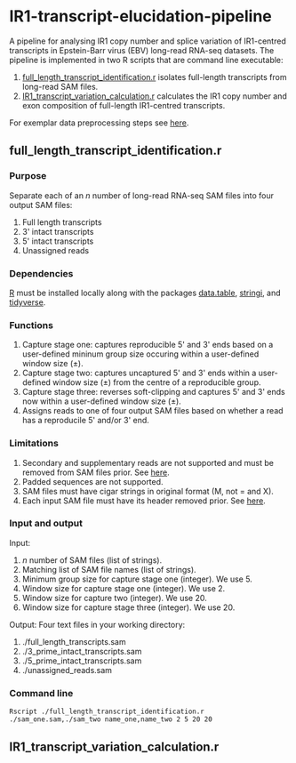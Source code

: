 # IR1-transcript-elucidation-pipeline

A pipeline for analysing IR1 copy number and splice variation of IR1-centred transcripts in Epstein-Barr virus (EBV) long-read RNA-seq datasets. The pipeline is implemented in two R scripts that are command line executable:
1. [full_length_transcript_identification.r](https://github.com/loggy01/IR1-transcript-elucidation-pipeline/blob/main/src/full_length_long_read_identification.r) isolates full-length transcripts from long-read SAM files.
2. [IR1_transcript_variation_calculation.r](https://github.com/loggy01/IR1-transcript-elucidation-pipeline/blob/main/src/IR1_read_correction_and_elucidation.r) calculates the IR1 copy number and exon composition of full-length IR1-centred transcripts.

For exemplar data preprocessing steps see [here]().


## full_length_transcript_identification.r

### Purpose
Separate each of an *n* number of long-read RNA-seq SAM files into four output SAM files:
1. Full length transcripts
2. 3' intact transcripts
3. 5' intact transcripts
4. Unassigned reads

### Dependencies
[R](http://lib.stat.cmu.edu/R/CRAN/) must be installed locally along with the packages [data.table](https://cran.r-project.org/web/packages/data.table/index.html), [stringi](https://cran.r-project.org/web/packages/stringi/index.html), and [tidyverse](https://cran.r-project.org/web/packages/tidyverse/index.html).

### Functions
1. Capture stage one: captures reproducible 5' and 3' ends based on a user-defined mininum group size occuring within a user-defined window size (±).
3. Capture stage two: captures uncaptured 5' and 3' ends within a user-defined window size (±) from the centre of a reproducible group.
4. Capture stage three: reverses soft-clipping and captures 5' and 3' ends now within a user-defined window size (±).
5. Assigns reads to one of four output SAM files based on whether a read has a reproducile 5' and/or 3' end.

### Limitations
1. Secondary and supplementary reads are not supported and must be removed from SAM files prior. See [here]().
2. Padded sequences are not supported.
3. SAM files must have cigar strings in original format (M, not = and X).
4. Each input SAM file must have its header removed prior. See [here]().

### Input and output
Input: 
1. *n* number of SAM files (list of strings).
2. Matching list of SAM file names (list of strings). 
3. Minimum group size for capture stage one (integer). We use 5.
4. Window size for capture stage one (integer). We use 2.
5. Window size for capture two (integer). We use 20.
6. Window size for capture stage three (integer). We use 20.

Output:
Four text files in your working directory:
1. ./full_length_transcripts.sam
2. ./3_prime_intact_transcripts.sam
3. ./5_prime_intact_transcripts.sam
4. ./unassigned_reads.sam

### Command line
````shell
Rscript ./full_length_transcript_identification.r ./sam_one.sam,./sam_two name_one,name_two 2 5 20 20
````


## IR1_transcript_variation_calculation.r
